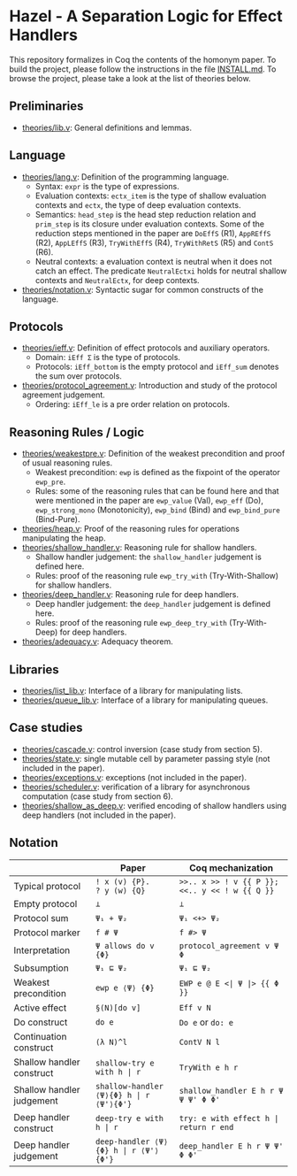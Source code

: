 # Hazel - A Separation Logic for Effect Handlers

This repository formalizes in Coq the contents of the homonym paper.
To build the project, please follow the instructions in the file [INSTALL.md](INSTALL.md).
To browse the project, please take a look at the list of theories below.

## Preliminaries

 - [theories/lib.v](theories/lib.v): General definitions and lemmas.

## Language

 - [theories/lang.v](theories/lang.v): Definition of the programming language.
   + Syntax: `expr` is the type of expressions.
   + Evaluation contexts: `ectx_item` is the type of shallow evaluation contexts
     and `ectx`, the type of deep evaluation contexts.
   + Semantics: `head_step` is the head step reduction relation and `prim_step`
     is its closure under evaluation contexts. Some of the reduction steps mentioned
     in the paper are `DoEffS` (R1), `AppREffS` (R2), `AppLEffS` (R3),
     `TryWithEffS` (R4), `TryWithRetS` (R5) and `ContS` (R6).
   + Neutral contexts: a evaluation context is neutral when it does not
     catch an effect. The predicate `NeutralEctxi` holds for neutral shallow
     contexts and `NeutralEctx`, for deep contexts.
 - [theories/notation.v](theories/notation.v): Syntactic sugar for common
   constructs of the language.

## Protocols

 - [theories/ieff.v](theories/ieff.v): Definition of effect protocols and
   auxiliary operators.
   + Domain: `iEff Σ` is the type of protocols.
   + Protocols: `iEff_bottom` is the empty protocol and `iEff_sum` denotes
     the sum over protocols.
 - [theories/protocol_agreement.v](theories/protocol_agreement.v): Introduction and
   study of the protocol agreement judgement.
   + Ordering: `iEff_le` is a pre order relation on protocols.

## Reasoning Rules / Logic

 - [theories/weakestpre.v](theories/weakestpre.v): Definition of the weakest
   precondition and proof of usual reasoning rules.
   + Weakest precondition: `ewp` is defined as the fixpoint of the operator `ewp_pre`.
   + Rules: some of the reasoning rules that can be found here and that were
     mentioned in the paper are `ewp_value` (Val), `ewp_eff` (Do),
     `ewp_strong_mono` (Monotonicity), `ewp_bind` (Bind) and
     `ewp_bind_pure` (Bind-Pure).
 - [theories/heap.v](theories/heap.v): Proof of the reasoning rules for
   operations manipulating the heap.
 - [theories/shallow_handler.v](theories/shallow_handler.v): Reasoning rule for shallow handlers.
   + Shallow handler judgement: the `shallow_handler` judgement is defined here.
   + Rules: proof of the reasoning rule `ewp_try_with` (Try-With-Shallow) for shallow handlers.
 - [theories/deep_handler.v](theories/deep_handler.v): Reasoning rule for deep handlers.
   + Deep handler judgement: the `deep_handler` judgement is defined here.
   + Rules: proof of the reasoning rule `ewp_deep_try_with` (Try-With-Deep) for deep handlers.
 - [theories/adequacy.v](theories/adequacy.v): Adequacy theorem.

## Libraries

 - [theories/list_lib.v](theories/list_lib.v): Interface of a library for
   manipulating lists.
 - [theories/queue_lib.v](theories/queue_lib.v): Interface of a library for
    manipulating queues.

## Case studies

 - [theories/cascade.v](theories/cascade.v): control inversion (case study from
    section 5).
 - [theories/state.v](theories/state.v): single mutable cell by parameter
   passing style (not included in the paper).
 - [theories/exceptions.v](theories/exceptions.v): exceptions (not included in
   the paper).
 - [theories/scheduler.v](theories/scheduler.v): verification of a library for
   asynchronous computation (case study from section 6).
 - [theories/shallow_as_deep.v](theories/shallow_as_deep.v): verified encoding
   of shallow handlers using deep handlers (not included in the paper).

## Notation

|                            | Paper                                           | Coq mechanization                                              |
|----------------------------|-------------------------------------------------|----------------------------------------------------------------|
| Typical protocol           | `! x (v) {P}.`<br/>`? y (w) {Q}`                | `>>.. x >> ! v {{ P }};`<br/>`<<.. y << ! w {{ Q }}`           |
| Empty protocol             | `⊥`                                             | `⊥`                                                            |
| Protocol sum               | `Ψ₁ + Ψ₂`                                       | `Ψ₁ <+> Ψ₂`                                                    |
| Protocol marker            | `f # Ψ`                                         | `f #> Ψ`                                                       |
| Interpretation             | `Ψ allows do v {Φ}`                             | `protocol_agreement v Ψ Φ`                                     |
| Subsumption                | `Ψ₁ ⊑ Ψ₂`                                       | `Ψ₁ ⊑ Ψ₂`                                                      |
| Weakest precondition       | `ewp e ⟨Ψ⟩ {Φ}`                                 | `EWP e @ E <\| Ψ \|> {{ Φ }}`                                  |
| Active effect              | `§(N)[do v]`                                    | `Eff v N`                                                      |
| Do construct               | `do e`                                          | `Do e` or `do: e`                                              |
| Continuation construct     | `(λ N)^l`                                       | `ContV N l`                                                    |
| Shallow handler construct  | `shallow-try e with h \| r`                     | `TryWith e h r`                                                |
| Shallow handler judgement  | `shallow-handler ⟨Ψ⟩{Φ} h \| r ⟨Ψ'⟩{Φ'}`        | `shallow_handler E h r Ψ Ψ Ψ' Φ Φ'`                            |
| Deep handler construct     | `deep-try e with h \| r`                        | `try: e with effect h \| return r end`                         |
| Deep handler judgement     | `deep-handler ⟨Ψ⟩{Φ} h \| r ⟨Ψ'⟩{Φ'}`           | `deep_handler E h r Ψ Ψ' Φ Φ'`                                 |

